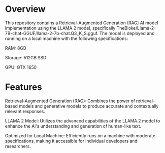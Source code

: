 # Overview
This repository contains a Retrieval-Augmented Generation (RAG) AI model implementation using the LLAMA 2 model, specifically TheBloke/Llama-2-7B-chat-GGUF/llama-2-7b-chat.Q3_K_S.gguf. 
The model is deployed and running on a local machine with the following specifications:

RAM: 8GB

Storage: 512GB SSD

GPU: GTX 1650

# Features
Retrieval-Augmented Generation (RAG): Combines the power of retrieval-based models and generative models to produce accurate and contextually relevant responses.

LLAMA 2 Model: Utilizes the advanced capabilities of the LLAMA 2 model to enhance the AI's understanding and generation of human-like text.

Optimized for Local Machine: Efficiently runs on a machine with moderate specifications, making it accessible for individual developers and researchers.
